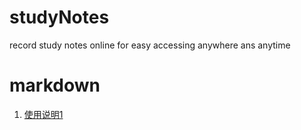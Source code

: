 # studyNotes
record study notes online for easy accessing anywhere ans anytime
# markdown
1. [使用说明1](https://blog.csdn.net/weixin_39653948/article/details/104621249)
